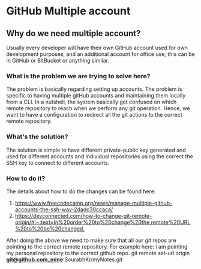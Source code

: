 # GitHub Multiple account

## Why do we need multiple account?

Usually every developer will have their own GitHub account used for own development purposes, and an additional account for office use, this can be in GitHub or BitBucket or anything similar.

### What is the problem we are trying to solve here?

The problem is basically regarding setting up accounts.
The problem is specific to having multiple gitHub accounts and maintaining them locally from a CLI. In a nutshell, the system basically get confused on which remote repository to reach when we perform any git operation.
Hence, we want to have a configuration to redirect all the git actions to the correct remote repository.

### What's the solution?

The solution is simple to have different private-public key generated and used for different accounts and individual repositories using the correct the SSH key to connect to different accounts.

### How to do it?

The details about how to do the changes can be found here:

1. <https://www.freecodecamp.org/news/manage-multiple-github-accounts-the-ssh-way-2dadc30ccaca/>
2. <https://devconnected.com/how-to-change-git-remote-origin/#:~:text=In%20order%20to%20change%20the,remote%20URL%20to%20be%20changed.>

After doing the above we need to make sure that all our git repos are pointing to the correct remote repository. For example here: i am pointing my personal repository to the correct github repo.  git remote set-url origin **git@github.com_mine**:SourabhKr/myNotes.git
